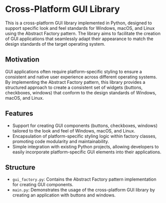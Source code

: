 # Cross-Platform GUI Library

This is a cross-platform GUI library implemented in Python, designed to support specific look and feel standards for Windows, macOS, and Linux using the Abstract Factory pattern. The library aims to facilitate the creation of GUI applications that seamlessly adapt their appearance to match the design standards of the target operating system.

## Motivation

GUI applications often require platform-specific styling to ensure a consistent and native user experience across different operating systems. By implementing the Abstract Factory pattern, this library provides a structured approach to create a consistent set of widgets (buttons, checkboxes, windows) that conform to the design standards of Windows, macOS, and Linux.

## Features

- Support for creating GUI components (buttons, checkboxes, windows) tailored to the look and feel of Windows, macOS, and Linux.
- Encapsulation of platform-specific styling logic within factory classes, promoting code modularity and maintainability.
- Simple integration with existing Python projects, allowing developers to easily incorporate platform-specific GUI elements into their applications.

## Structure

- `gui_factory.py`: Contains the Abstract Factory pattern implementation for creating GUI components.
- `main.py`: Demonstrates the usage of the cross-platform GUI library by creating an application with buttons and windows.

